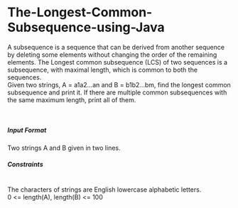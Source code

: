 # The-Longest-Common-Subsequence-using-Java

<p>
A subsequence is a sequence that can be derived from another sequence by deleting some elements without 
changing the order of the remaining elements. The Longest common subsequence (LCS) of two sequences 
is a subsequence, with maximal length, which is common to both the sequences. </br>
Given two strings, A = a1a2...an and B = b1b2...bm, find the longest common subsequence and print it. If there 
are multiple common subsequences with the same maximum length, print all of them.
</p></br>
<h5>Input Format</h5>
Two strings A and B given in two lines.</br>

<h5>Constraints</h5></br>
The characters of strings are English lowercase alphabetic letters.</br>
0 <= length(A), length(B) <= 100
